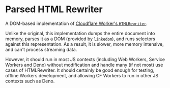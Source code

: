 # Parsed HTML Rewriter
A DOM-based implementation of [Cloudflare Worker's `HTMLRewriter`](https://developers.cloudflare.com/workers/runtime-apis/html-rewriter).

Unlike the original, this implementation dumps the entire document into memory, 
parses it as a DOM (provided by [`linkedom`](https://github.com/WebReflection/linkedom)),
and runs selectors against this representation.
As a result, it is slower, more memory intensive, and can't process streaming data.

However, it should run in most JS contexts (including Web Workers, Service Workers and Deno) without modification and handle many (if not most) use cases of HTMLRewriter. 
It should certainly be good enough for testing, offline Workers development, and allowing CF Workers to run in other JS contexts such as Deno.
